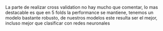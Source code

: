 La parte de realizar cross validation no hay mucho que comentar, lo mas destacable es que en 5 folds la performance se mantiene, tenemos un modelo bastante robusto, de nuestros modelos este resulta ser el mejor, incluso mejor que clasificar con redes neuronales
